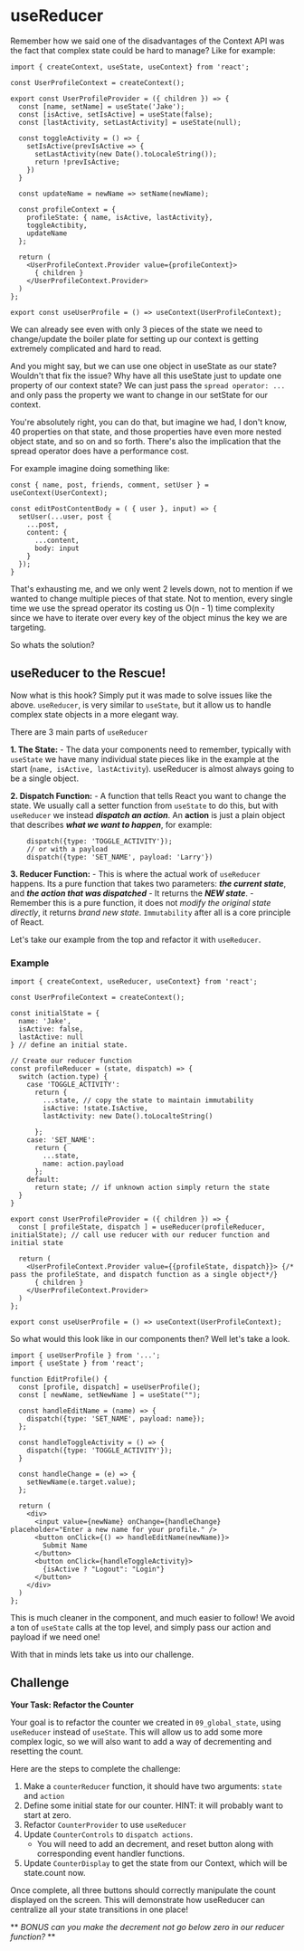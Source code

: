 # useReducer

Remember how we said one of the disadvantages of the Context API was the fact that complex state could be hard to manage? Like for example:

```TSX
import { createContext, useState, useContext} from 'react';

const UserProfileContext = createContext();

export const UserProfileProvider = ({ children }) => {
  const [name, setName] = useState('Jake');
  const [isActive, setIsActive] = useState(false);
  const [lastActivity, setLastActivity] = useState(null);

  const toggleActivity = () => {
    setIsActive(prevIsActive => {
      setLastActivity(new Date().toLocaleString());
      return !prevIsActive;
    })
  }

  const updateName = newName => setName(newName);

  const profileContext = {
    profileState: { name, isActive, lastActivity},
    toggleActibity,
    updateName
  };

  return (
    <UserProfileContext.Provider value={profileContext}>
      { children }
    </UserProfileContext.Provider>
  )
};

export const useUserProfile = () => useContext(UserProfileContext);
```

We can already see even with only 3 pieces of the state we need to change/update the boiler plate for setting up our context is getting extremely complicated and hard to read.

And you might say, but we can use one object in useState as our state? Wouldn't that fix the issue? Why have all this useState just to update one property of our context state? We can just pass the `spread operator: ...` and only pass the property we want to change in our setState for our context.

You're absolutely right, you can do that, but imagine we had, I don't know, 40 properties on that state, and those properties have even more nested object state, and so on and so forth. There's also the implication that the spread operator does have a performance cost.

For example imagine doing something like:

```TSX
const { name, post, friends, comment, setUser } = useContext(UserContext);

const editPostContentBody = ( { user }, input) => {
  setUser(...user, post {
    ...post,
    content: {
      ...content,
      body: input
    }
  });
}
```

That's exhausting me, and we only went 2 levels down, not to mention if we wanted to change multiple pieces of that state. Not to mention, every single time we use the spread operator its costing us O(n - 1) time complexity since we have to iterate over every key of the object minus the key we are targeting.

So whats the solution?

## useReducer to the Rescue!

Now what is this hook? Simply put it was made to solve issues like the above. `useReducer`, is very similar to `useState`, but it allow us to handle complex state objects in a more elegant way.

There are 3 main parts of `useReducer`

**1. The State:** - The data your components need to remember, typically with `useState` we have many individual state pieces like in the example at the start (`name, isActive, lastActivity`). useReducer is almost always going to be a single object.

**2. Dispatch Function:** - A function that tells React you want to change the state. We usually call a setter function from `useState` to do this, but with `useReducer` we instead **_dispatch an action_**. An **action** is just a plain object that describes **_what we want to happen_**, for example:

```TSX
    dispatch({type: 'TOGGLE_ACTIVITY'});
    // or with a payload
    dispatch({type: 'SET_NAME', payload: 'Larry'})
```

**3. Reducer Function:** - This is where the actual work of `useReducer` happens. Its a pure function that takes two parameters: **_the current state_**, and **_the action that was dispatched_** - It returns the **_NEW state_**. - Remember this is a pure function, it does not _modify the original state directly_, it returns _brand new state_. `Immutability` after all is a core principle of React.

Let's take our example from the top and refactor it with `useReducer`.

### Example

```TSX
import { createContext, useReducer, useContext} from 'react';

const UserProfileContext = createContext();

const initialState = {
  name: 'Jake',
  isActive: false,
  lastActive: null
} // define an initial state.

// Create our reducer function
const profileReducer = (state, dispatch) => {
  switch (action.type) {
    case 'TOGGLE_ACTIVITY':
      return {
        ...state, // copy the state to maintain immutability
        isActive: !state.IsActive,
        lastActivity: new Date().toLocalteString()

      };
    case: 'SET_NAME':
      return {
        ...state,
        name: action.payload
      };
    default:
      return state; // if unknown action simply return the state
  }
}

export const UserProfileProvider = ({ children }) => {
  const [ profileState, dispatch ] = useReducer(profileReducer, initialState); // call use reducer with our reducer function and initial state

  return (
    <UserProfileContext.Provider value={{profileState, dispatch}}> {/* pass the profileState, and dispatch function as a single object*/}
      { children }
    </UserProfileContext.Provider>
  )
};

export const useUserProfile = () => useContext(UserProfileContext);
```

So what would this look like in our components then? Well let's take a look.

```TSX
import { useUserProfile } from '...';
import { useState } from 'react';

function EditProfile() {
  const [profile, dispatch] = useUserProfile();
  const [ newName, setNewName ] = useState("");

  const handleEditName = (name) => {
    dispatch({type: 'SET_NAME', payload: name});
  };

  const handleToggleActivity = () => {
    dispatch({type: 'TOGGLE_ACTIVITY'});
  }

  const handleChange = (e) => {
    setNewName(e.target.value);
  };

  return (
    <div>
      <input value={newName} onChange={handleChange} placeholder="Enter a new name for your profile." />
      <button onClick={() => handleEditName(newName)}>
        Submit Name
      </button>
      <button onClick={handleToggleActivity}>
        {isActive ? "Logout": "Login"}
      </button>
    </div>
  )
};
```

This is much cleaner in the component, and much easier to follow! We avoid a ton of `useState` calls at the top level, and simply pass our action and payload if we need one!

With that in minds lets take us into our challenge.

## Challenge

**Your Task: Refactor the Counter**

Your goal is to refactor the counter we created in `09_global_state`, using `useReducer` instead of `useState`. This will allow us to add some more complex logic, so we will also want to add a way of decrementing and resetting the count.

Here are the steps to complete the challenge:

1. Make a `counterReducer` function, it should have two arguments: `state` and `action`
1. Define some initial state for our counter. HINT: it will probably want to start at zero.
1. Refactor `CounterProvider` to use `useReducer`
1. Update `CounterControls` to `dispatch actions`.
   - You will need to add an decrement, and reset button along with corresponding event handler functions.
1. Update `CounterDisplay` to get the state from our Context, which will be state.count now.

Once complete, all three buttons should correctly manipulate the count displayed on the screen. This will demonstrate how useReducer can centralize all your state transitions in one place!

** *BONUS can you make the decrement not go below zero in our reducer function?* **
